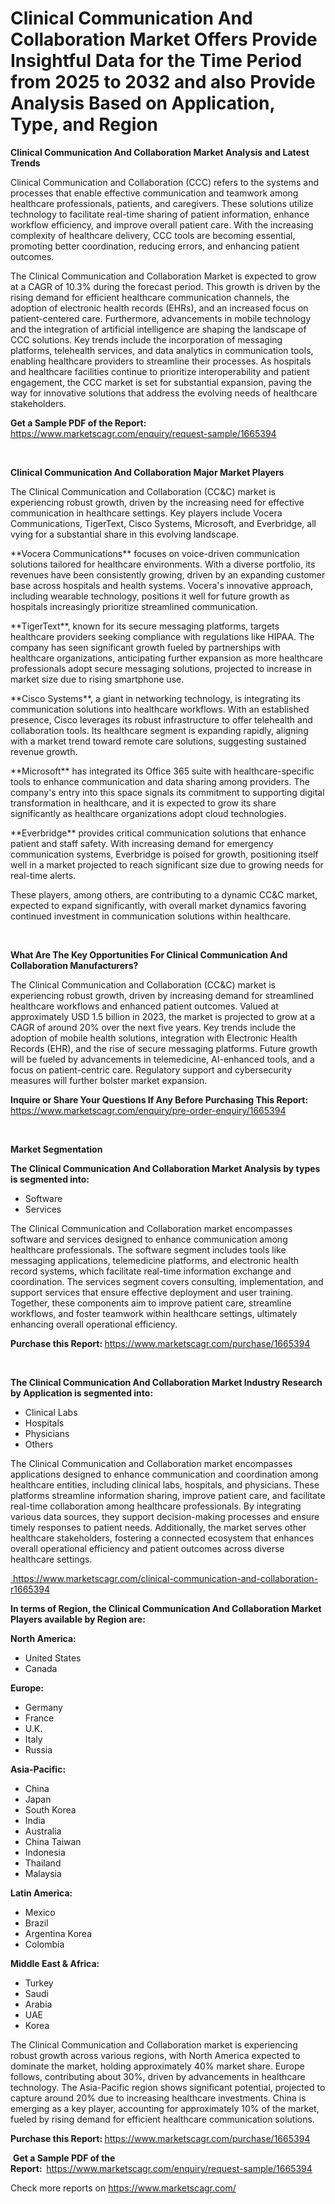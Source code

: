 <p><h1>Clinical Communication And Collaboration Market Offers Provide Insightful Data for the Time Period from 2025 to 2032 and also Provide Analysis Based on Application, Type, and Region</h1></p><p><strong>Clinical Communication And Collaboration Market Analysis and Latest Trends</strong></p>
<p><p>Clinical Communication and Collaboration (CCC) refers to the systems and processes that enable effective communication and teamwork among healthcare professionals, patients, and caregivers. These solutions utilize technology to facilitate real-time sharing of patient information, enhance workflow efficiency, and improve overall patient care. With the increasing complexity of healthcare delivery, CCC tools are becoming essential, promoting better coordination, reducing errors, and enhancing patient outcomes.</p><p>The Clinical Communication and Collaboration Market is expected to grow at a CAGR of 10.3% during the forecast period. This growth is driven by the rising demand for efficient healthcare communication channels, the adoption of electronic health records (EHRs), and an increased focus on patient-centered care. Furthermore, advancements in mobile technology and the integration of artificial intelligence are shaping the landscape of CCC solutions. Key trends include the incorporation of messaging platforms, telehealth services, and data analytics in communication tools, enabling healthcare providers to streamline their processes. As hospitals and healthcare facilities continue to prioritize interoperability and patient engagement, the CCC market is set for substantial expansion, paving the way for innovative solutions that address the evolving needs of healthcare stakeholders.</p></p>
<p><strong>Get a Sample PDF of the Report:&nbsp;</strong> <a href="https://www.marketscagr.com/enquiry/request-sample/1665394?utm_campaign=2476&utm_medium=2&utm_source=Github&utm_content=ia&utm_term=09032025&utm_id=clinical-communication-and-collaboration">https://www.marketscagr.com/enquiry/request-sample/1665394</a></p>
<p>&nbsp;</p>
<p><strong>Clinical Communication And Collaboration Major Market Players</strong></p>
<p><p>The Clinical Communication and Collaboration (CC&C) market is experiencing robust growth, driven by the increasing need for effective communication in healthcare settings. Key players include Vocera Communications, TigerText, Cisco Systems, Microsoft, and Everbridge, all vying for a substantial share in this evolving landscape.</p><p>**Vocera Communications** focuses on voice-driven communication solutions tailored for healthcare environments. With a diverse portfolio, its revenues have been consistently growing, driven by an expanding customer base across hospitals and health systems. Vocera's innovative approach, including wearable technology, positions it well for future growth as hospitals increasingly prioritize streamlined communication.</p><p>**TigerText**, known for its secure messaging platforms, targets healthcare providers seeking compliance with regulations like HIPAA. The company has seen significant growth fueled by partnerships with healthcare organizations, anticipating further expansion as more healthcare professionals adopt secure messaging solutions, projected to increase in market size due to rising smartphone use.</p><p>**Cisco Systems**, a giant in networking technology, is integrating its communication solutions into healthcare workflows. With an established presence, Cisco leverages its robust infrastructure to offer telehealth and collaboration tools. Its healthcare segment is expanding rapidly, aligning with a market trend toward remote care solutions, suggesting sustained revenue growth.</p><p>**Microsoft** has integrated its Office 365 suite with healthcare-specific tools to enhance communication and data sharing among providers. The company's entry into this space signals its commitment to supporting digital transformation in healthcare, and it is expected to grow its share significantly as healthcare organizations adopt cloud technologies.</p><p>**Everbridge** provides critical communication solutions that enhance patient and staff safety. With increasing demand for emergency communication systems, Everbridge is poised for growth, positioning itself well in a market projected to reach significant size due to growing needs for real-time alerts.</p><p>These players, among others, are contributing to a dynamic CC&C market, expected to expand significantly, with overall market dynamics favoring continued investment in communication solutions within healthcare.</p></p>
<p>&nbsp;</p>
<p><strong>What Are The Key Opportunities For Clinical Communication And Collaboration Manufacturers?</strong></p>
<p><p>The Clinical Communication and Collaboration (CC&C) market is experiencing robust growth, driven by increasing demand for streamlined healthcare workflows and enhanced patient outcomes. Valued at approximately USD 1.5 billion in 2023, the market is projected to grow at a CAGR of around 20% over the next five years. Key trends include the adoption of mobile health solutions, integration with Electronic Health Records (EHR), and the rise of secure messaging platforms. Future growth will be fueled by advancements in telemedicine, AI-enhanced tools, and a focus on patient-centric care. Regulatory support and cybersecurity measures will further bolster market expansion.</p></p>
<p><strong>Inquire or Share Your Questions If Any Before Purchasing This Report:</strong> <a href="https://www.marketscagr.com/enquiry/pre-order-enquiry/1665394?utm_campaign=2476&utm_medium=2&utm_source=Github&utm_content=ia&utm_term=09032025&utm_id=clinical-communication-and-collaboration">https://www.marketscagr.com/enquiry/pre-order-enquiry/1665394</a></p>
<p>&nbsp;</p>
<p><strong>Market Segmentation</strong></p>
<p><strong>The Clinical Communication And Collaboration Market Analysis by types is segmented into:</strong></p>
<p><ul><li>Software</li><li>Services</li></ul></p>
<p><p>The Clinical Communication and Collaboration market encompasses software and services designed to enhance communication among healthcare professionals. The software segment includes tools like messaging applications, telemedicine platforms, and electronic health record systems, which facilitate real-time information exchange and coordination. The services segment covers consulting, implementation, and support services that ensure effective deployment and user training. Together, these components aim to improve patient care, streamline workflows, and foster teamwork within healthcare settings, ultimately enhancing overall operational efficiency.</p></p>
<p><strong>Purchase this Report:&nbsp;</strong><a href="https://www.marketscagr.com/purchase/1665394?utm_campaign=2476&utm_medium=2&utm_source=Github&utm_content=ia&utm_term=09032025&utm_id=clinical-communication-and-collaboration">https://www.marketscagr.com/purchase/1665394</a></p>
<p>&nbsp;</p>
<p><strong>The Clinical Communication And Collaboration Market Industry Research by Application is segmented into:</strong></p>
<p><ul><li>Clinical Labs</li><li>Hospitals</li><li>Physicians</li><li>Others</li></ul></p>
<p><p>The Clinical Communication and Collaboration market encompasses applications designed to enhance communication and coordination among healthcare entities, including clinical labs, hospitals, and physicians. These platforms streamline information sharing, improve patient care, and facilitate real-time collaboration among healthcare professionals. By integrating various data sources, they support decision-making processes and ensure timely responses to patient needs. Additionally, the market serves other healthcare stakeholders, fostering a connected ecosystem that enhances overall operational efficiency and patient outcomes across diverse healthcare settings.</p></p>
<p><a href="https://www.marketscagr.com/clinical-communication-and-collaboration-r1665394?utm_campaign=2476&utm_medium=2&utm_source=Github&utm_content=ia&utm_term=09032025&utm_id=clinical-communication-and-collaboration">&nbsp;https://www.marketscagr.com/clinical-communication-and-collaboration-r1665394</a></p>
<p><strong>In terms of Region, the Clinical Communication And Collaboration Market Players available by Region are:</strong></p>
<p>
    <p> <strong> North America: </strong>
        <ul>
            <li>United States</li>
            <li>Canada</li>
        </ul>
        </p> 
    <p> <strong> Europe: </strong>
        <ul>
            <li>Germany</li>
            <li>France</li>
            <li>U.K.</li>
            <li>Italy</li>
            <li>Russia</li>
        </ul>
        </p> 
    <p> <strong> Asia-Pacific: </strong>
        <ul>
            <li>China</li>
            <li>Japan</li>
            <li>South Korea</li>
            <li>India</li>
            <li>Australia</li>
            <li>China Taiwan</li>
            <li>Indonesia</li>
            <li>Thailand</li>
            <li>Malaysia</li>
        </ul>
        </p> 
    <p> <strong> Latin America: </strong>
        <ul>
            <li>Mexico</li>
            <li>Brazil</li>
            <li>Argentina Korea</li>
            <li>Colombia</li>
        </ul>
        </p> 
    <p> <strong> Middle East & Africa: </strong>
        <ul>
            <li>Turkey</li>
            <li>Saudi</li>
            <li>Arabia</li>
            <li>UAE</li>
            <li>Korea</li>
        </ul>
    </p>
    </p>
<p><p>The Clinical Communication and Collaboration market is experiencing robust growth across various regions, with North America expected to dominate the market, holding approximately 40% market share. Europe follows, contributing about 30%, driven by advancements in healthcare technology. The Asia-Pacific region shows significant potential, projected to capture around 20% due to increasing healthcare investments. China is emerging as a key player, accounting for approximately 10% of the market, fueled by rising demand for efficient healthcare communication solutions.</p></p>
<p><strong>Purchase this Report: </strong><a href="https://www.marketscagr.com/purchase/1665394?utm_campaign=2476&utm_medium=2&utm_source=Github&utm_content=ia&utm_term=09032025&utm_id=clinical-communication-and-collaboration">https://www.marketscagr.com/purchase/1665394</a></p>
<p>&nbsp;<strong>Get a Sample PDF of the Report:&nbsp;&nbsp;</strong><a href="https://www.marketscagr.com/enquiry/request-sample/1665394?utm_campaign=2476&utm_medium=2&utm_source=Github&utm_content=ia&utm_term=09032025&utm_id=clinical-communication-and-collaboration">https://www.marketscagr.com/enquiry/request-sample/1665394</a></p>
<p><strong></strong></p>
<p>Check more reports on <a href="https://www.marketscagr.com/?utm_campaign=2476&utm_medium=2&utm_source=Github&utm_content=ia&utm_term=09032025&utm_id=clinical-communication-and-collaboration">https://www.marketscagr.com/</a></p>